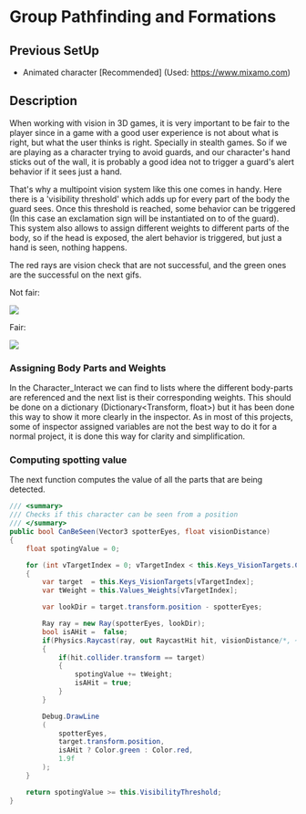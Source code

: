 # Group Pathfinding and Formations

## Previous SetUp

- Animated character [Recommended] (Used: https://www.mixamo.com)

## Description

When working with vision in 3D games, it is very important to be fair to the player since in a game with a good user experience is not about what is right, but what the user thinks is right. Specially in stealth games. So if we are playing as a character trying to avoid guards, and our character's hand sticks out of the wall, it is probably a good idea not to trigger a guard's alert behavior if it sees just a hand.

That's why a multipoint vision system like this one comes in handy. Here there is a 'visibility threshold' which adds up for every part of the body the guard sees. Once this threshold is reached, some behavior can be triggered (In this case an exclamation sign will be instantiated on to of the guard). This system also allows to assign different weights to different parts of the body, so if the head is exposed, the alert behavior is triggered, but just a hand is seen, nothing happens.

The red rays are vision check that are not successful, and the green ones are the successful on the next gifs.

Not fair:

![](https://i.imgur.com/xHsVwRb.gif)

Fair:

![](https://i.imgur.com/TFVwqiZ.gif)

### Assigning Body Parts and Weights

In the Character_Interact we can find to lists where the different body-parts are referenced and the next list is their corresponding weights. This should be done on a dictionary (Dictionary<Transform, float>) but it has been done this way to show it more clearly in the inspector. As in most of this projects, some of inspector assigned variables are not the best way to do it for a normal project, it is done this way for clarity and simplification. 

### Computing spotting value

The next function computes the value of all the parts that are being detected.

```cs
/// <summary>
/// Checks if this character can be seen from a position
/// </summary>
public bool CanBeSeen(Vector3 spotterEyes, float visionDistance)
{
	float spotingValue = 0;

	for (int vTargetIndex = 0; vTargetIndex < this.Keys_VisionTargets.Count; vTargetIndex++)
	{
		var target  = this.Keys_VisionTargets[vTargetIndex];
		var tWeight = this.Values_Weights[vTargetIndex];

		var lookDir = target.transform.position - spotterEyes;

		Ray ray = new Ray(spotterEyes, lookDir);
		bool isAHit =  false;
		if(Physics.Raycast(ray, out RaycastHit hit, visionDistance/*, ~this.visionRaycastLayerIndex*/));
		{
			if(hit.collider.transform == target)
			{
				spotingValue += tWeight;
				isAHit = true;
			}
		}

		Debug.DrawLine
		(
			spotterEyes, 
			target.transform.position,
			isAHit ? Color.green : Color.red,
			1.9f
		);
	}

	return spotingValue >= this.VisibilityThreshold; 
}
```
